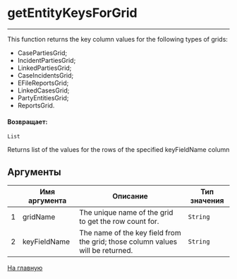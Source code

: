 # getEntityKeysForGrid

---

This function returns the key column values for the following types of grids:
* CasePartiesGrid;
* IncidentPartiesGrid;
* LinkedPartiesGrid;
* CaseIncidentsGrid;
* EFileReportsGrid;
* LinkedCasesGrid;
* PartyEntitiesGrid;
* ReportsGrid.

#### Возвращает:

`List`

Returns list of the values for the rows of the specified keyFieldName column

## Аргументы

|  | Имя аргумента | Описание | Тип значения |
| --- | --- | --- | --- |
| 1 | gridName | The unique name of the grid to get the row count for. | `String` |
| 2 | keyFieldName | The name of the key field from the grid; those column values will be returned. | `String` |



[На главную](./)